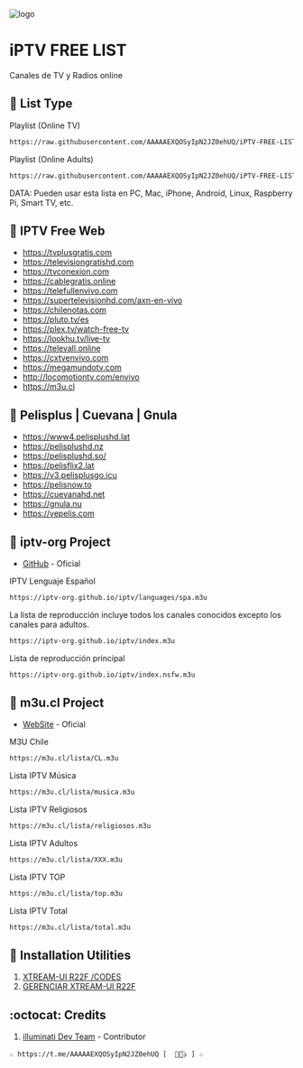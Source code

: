 ﻿![logo](https://cuarteldelmetal.com/wp-content/uploads/2023/04/Que-es-IPTV.webp)
 
# iPTV FREE LIST 
Canales de TV y Radios online

## :book: List Type

Playlist (Online TV)
```bash
https://raw.githubusercontent.com/AAAAAEXQOSyIpN2JZ0ehUQ/iPTV-FREE-LIST/master/iPTV-Free-List_TV.m3u
```

Playlist (Online Adults)
```bash
https://raw.githubusercontent.com/AAAAAEXQOSyIpN2JZ0ehUQ/iPTV-FREE-LIST/master/iPTV-Free-List_XXX.m3u
```
DATA: Pueden usar esta lista en PC, Mac, iPhone, Android, Linux, Raspberry Pi, Smart TV, etc.

## :book: IPTV Free Web
* https://tvplusgratis.com
* https://televisiongratishd.com
* https://tvconexion.com
* https://cablegratis.online
* https://telefullenvivo.com
* https://supertelevisionhd.com/axn-en-vivo
* https://chilenotas.com
* https://pluto.tv/es
* https://plex.tv/watch-free-tv
* https://lookhu.tv/live-tv
* https://televall.online
* https://cxtvenvivo.com
* https://megamundotv.com
* http://locomotiontv.com/envivo
* https://m3u.cl

## :book: Pelisplus | Cuevana | Gnula
* https://www4.pelisplushd.lat
* https://pelisplushd.nz
* https://pelisplushd.so/
* https://pelisflix2.lat
* https://v3.pelisplusgo.icu
* https://pelisnow.to
* https://cuevanahd.net
* https://gnula.nu
* https://vepelis.com

## :book: iptv-org Project
* [GitHub](https://github.com/iptv-org/iptv) - Oficial 

IPTV Lenguaje Español
```bash
https://iptv-org.github.io/iptv/languages/spa.m3u
```
La lista de reproducción incluye todos los canales conocidos excepto los canales para adultos.
```bash
https://iptv-org.github.io/iptv/index.m3u
```
Lista de reproducción principal
```bash
https://iptv-org.github.io/iptv/index.nsfw.m3u
```

## :book: m3u.cl Project
* [WebSite](https://m3u.cl) - Oficial

M3U Chile
```bash
https://m3u.cl/lista/CL.m3u
```
Lista IPTV Música
```bash
https://m3u.cl/lista/musica.m3u
```
Lista IPTV Religiosos
```bash
https://m3u.cl/lista/religiosos.m3u
```
Lista IPTV Adultos
```bash
https://m3u.cl/lista/XXX.m3u
```
Lista IPTV TOP
```bash
https://m3u.cl/lista/top.m3u
```
Lista IPTV Total
```bash
https://m3u.cl/lista/total.m3u
```

## :book: Installation Utilities
1. [XTREAM-UI R22F /CODES](https://github.com/AAAAAEXQOSyIpN2JZ0ehUQ/iPTV-FREE-LIST/tree/master/Install/xtream-ui)
2. [GERENCIAR XTREAM-UI R22F](https://github.com/AAAAAEXQOSyIpN2JZ0ehUQ/iPTV-FREE-LIST/tree/master/Install/gestorextream-ui)

## :octocat: Credits
1. [illuminati Dev Team](https://t.me/AAAAAEXQOSyIpN2JZ0ehUQ) - Contributor 
```
☆ https://t.me/AAAAAEXQOSyIpN2JZ0ehUQ [  ⃘⃤꙰✰ ] ☆
```

